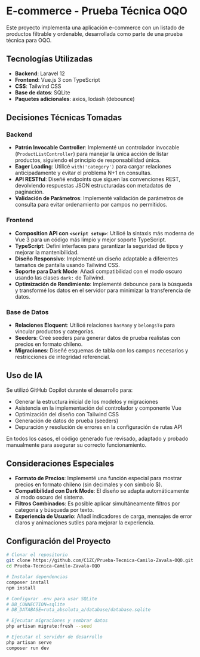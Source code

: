 # E-commerce - Prueba Técnica OQO

Este proyecto implementa una aplicación e-commerce con un listado de productos filtrable y ordenable, desarrollada como parte de una prueba técnica para OQO.

## Tecnologías Utilizadas

- **Backend**: Laravel 12
- **Frontend**: Vue.js 3 con TypeScript
- **CSS**: Tailwind CSS
- **Base de datos**: SQLite
- **Paquetes adicionales**: axios, lodash (debounce)

## Decisiones Técnicas Tomadas

### Backend
- **Patrón Invocable Controller**: Implementé un controlador invocable (`ProductListController`) para manejar la única acción de listar productos, siguiendo el principio de responsabilidad única.
- **Eager Loading**: Utilicé `with('category')` para cargar relaciones anticipadamente y evitar el problema N+1 en consultas.
- **API RESTful**: Diseñé endpoints que siguen las convenciones REST, devolviendo respuestas JSON estructuradas con metadatos de paginación.
- **Validación de Parámetros**: Implementé validación de parámetros de consulta para evitar ordenamiento por campos no permitidos.

### Frontend
- **Composition API con `<script setup>`**: Utilicé la sintaxis más moderna de Vue 3 para un código más limpio y mejor soporte TypeScript.
- **TypeScript**: Definí interfaces para garantizar la seguridad de tipos y mejorar la mantenibilidad.
- **Diseño Responsivo**: Implementé un diseño adaptable a diferentes tamaños de pantalla usando Tailwind CSS.
- **Soporte para Dark Mode**: Añadí compatibilidad con el modo oscuro usando las clases `dark:` de Tailwind.
- **Optimización de Rendimiento**: Implementé debounce para la búsqueda y transformé los datos en el servidor para minimizar la transferencia de datos.

### Base de Datos
- **Relaciones Eloquent**: Utilicé relaciones `hasMany` y `belongsTo` para vincular productos y categorías.
- **Seeders**: Creé seeders para generar datos de prueba realistas con precios en formato chileno.
- **Migraciones**: Diseñé esquemas de tabla con los campos necesarios y restricciones de integridad referencial.

## Uso de IA

Se utilizó GitHub Copilot durante el desarrollo para:
- Generar la estructura inicial de los modelos y migraciones
- Asistencia en la implementación del controlador y componente Vue
- Optimización del diseño con Tailwind CSS
- Generación de datos de prueba (seeders)
- Depuración y resolución de errores en la configuración de rutas API

En todos los casos, el código generado fue revisado, adaptado y probado manualmente para asegurar su correcto funcionamiento.

## Consideraciones Especiales

- **Formato de Precios**: Implementé una función especial para mostrar precios en formato chileno (sin decimales y con símbolo $).
- **Compatibilidad con Dark Mode**: El diseño se adapta automáticamente al modo oscuro del sistema.
- **Filtros Combinados**: Es posible aplicar simultáneamente filtros por categoría y búsqueda por texto.
- **Experiencia de Usuario**: Añadí indicadores de carga, mensajes de error claros y animaciones sutiles para mejorar la experiencia.

## Configuración del Proyecto

```bash
# Clonar el repositorio
git clone https://github.com/C1ZC/Prueba-Tecnica-Camilo-Zavala-OQO.git
cd Prueba-Tecnica-Camilo-Zavala-OQO

# Instalar dependencias
composer install
npm install

# Configurar .env para usar SQLite
# DB_CONNECTION=sqlite
# DB_DATABASE=ruta_absoluta_a/database/database.sqlite

# Ejecutar migraciones y sembrar datos
php artisan migrate:fresh --seed

# Ejecutar el servidor de desarrollo
php artisan serve
composer run dev